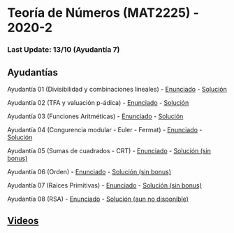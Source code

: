 # Teoría de Números (MAT2225) - 2020-2

### Last Update: 13/10 (Ayudantía 7)

## Ayudantías

Ayudantía 01 (Divisibilidad y combinaciones lineales) - [Enunciado](https://github.com/brd12/MAT2225-2020-2/blob/Enunciados/Enunciado01.pdf) - [Solución](https://github.com/brd12/MAT2225-2020-2/blob/Soluciones/Soluci%C3%B3n01.pdf)

Ayudantía 02 (TFA y valuación p-ádica) - [Enunciado](https://github.com/brd12/MAT2225-2020-2/blob/Enunciados/Enunciado02.pdf) - [Solución](https://github.com/brd12/MAT2225-2020-2/blob/Soluciones/Soluci%C3%B3n02.pdf)

Ayudantía 03 (Funciones Aritméticas) - [Enunciado](https://github.com/brd12/MAT2225-2020-2/blob/Enunciados/Enunciado03.pdf) - [Solución](https://github.com/brd12/MAT2225-2020-2/blob/Soluciones/Soluci%C3%B3n03.pdf)

Ayudantía 04 (Congurencia modular - Euler - Fermat) - [Enunciado](https://github.com/brd12/MAT2225-2020-2/blob/Enunciados/Enunciado04.pdf) - [Solución](https://github.com/brd12/MAT2225-2020-2/blob/Soluciones/Soluci%C3%B3n04.pdf)

Ayudantía 05 (Sumas de cuadrados - CRT) - [Enunciado](https://github.com/brd12/MAT2225-2020-2/blob/Enunciados/Enunciado05.pdf) - [Solución (sin bonus)](https://github.com/brd12/MAT2225-2020-2/blob/Soluciones/Soluci%C3%B3n05%20(sin%20bonus).pdf)

Ayudantía 06 (Orden) - [Enunciado](https://github.com/brd12/MAT2225-2020-2/blob/Enunciados/Enunciado06.pdf) - [Solución (sin bonus)](https://github.com/brd12/MAT2225-2020-2/blob/Soluciones/Soluci%C3%B3n06%20(sin%20bonus).pdf)

Ayudantía 07 (Raíces Primitivas) - [Enunciado](https://github.com/brd12/MAT2225-2020-2/blob/Enunciados/Enunciado07.pdf) - [Solución (sin bonus)](https://github.com/brd12/MAT2225-2020-2/blob/Soluciones/Soluci%C3%B3n07%20(sin%20bonus).pdf)

Ayudantía 08 (RSA) - [Enunciado](https://github.com/brd12/MAT2225-2020-2/blob/Enunciados/Enunciado08.pdf) - [Solución (aun no disponible)](https://www.youtube.com/watch?v=dQw4w9WgXcQ)

## [Videos](https://drive.google.com/drive/folders/1j34ElOFyiAv8ZpPtQ31o9iupygihMcrL?usp=sharing)
